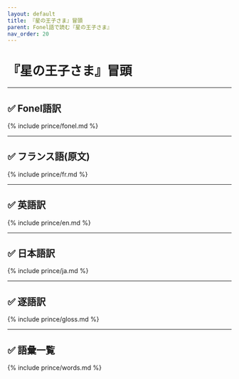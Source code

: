 ```yaml
---
layout: default
title: 『星の王子さま』冒頭
parent: Fonel語で読む『星の王子さま』
nav_order: 20
---
```


# 『星の王子さま』冒頭

---

## ✅ Fonel語訳
{% include prince/fonel.md %}

<!--
-->
---

## ✅ フランス語(原文)
{% include prince/fr.md %} 

<!--
-->

---

## ✅ 英語訳
{% include prince/en.md %}

---

## ✅ 日本語訳
{% include prince/ja.md %}

---

## ✅ 逐語訳
{% include prince/gloss.md %}

---


## ✅ 語彙一覧
{% include prince/words.md %}


